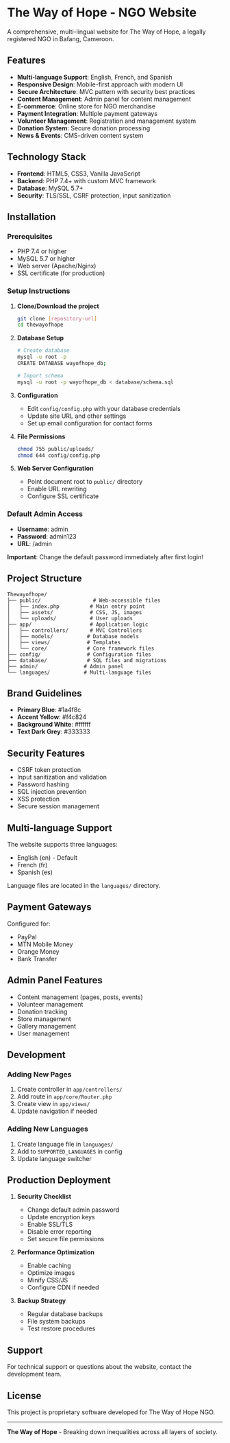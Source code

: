 # The Way of Hope - NGO Website

A comprehensive, multi-lingual website for The Way of Hope, a legally registered NGO in Bafang, Cameroon.

## Features

- **Multi-language Support**: English, French, and Spanish
- **Responsive Design**: Mobile-first approach with modern UI
- **Secure Architecture**: MVC pattern with security best practices
- **Content Management**: Admin panel for content management
- **E-commerce**: Online store for NGO merchandise
- **Payment Integration**: Multiple payment gateways
- **Volunteer Management**: Registration and management system
- **Donation System**: Secure donation processing
- **News & Events**: CMS-driven content system

## Technology Stack

- **Frontend**: HTML5, CSS3, Vanilla JavaScript
- **Backend**: PHP 7.4+ with custom MVC framework
- **Database**: MySQL 5.7+
- **Security**: TLS/SSL, CSRF protection, input sanitization

## Installation

### Prerequisites

- PHP 7.4 or higher
- MySQL 5.7 or higher
- Web server (Apache/Nginx)
- SSL certificate (for production)

### Setup Instructions

1. **Clone/Download the project**

   ```bash
   git clone [repository-url]
   cd thewayofhope
   ```

2. **Database Setup**

   ```bash
   # Create database
   mysql -u root -p
   CREATE DATABASE wayofhope_db;

   # Import schema
   mysql -u root -p wayofhope_db < database/schema.sql
   ```

3. **Configuration**

   - Edit `config/config.php` with your database credentials
   - Update site URL and other settings
   - Set up email configuration for contact forms

4. **File Permissions**

   ```bash
   chmod 755 public/uploads/
   chmod 644 config/config.php
   ```

5. **Web Server Configuration**
   - Point document root to `public/` directory
   - Enable URL rewriting
   - Configure SSL certificate

### Default Admin Access

- **Username**: admin
- **Password**: admin123
- **URL**: /admin

**Important**: Change the default password immediately after first login!

## Project Structure

```
Thewayofhope/
├── public/                 # Web-accessible files
│   ├── index.php          # Main entry point
│   ├── assets/            # CSS, JS, images
│   └── uploads/           # User uploads
├── app/                   # Application logic
│   ├── controllers/       # MVC Controllers
│   ├── models/           # Database models
│   ├── views/            # Templates
│   └── core/             # Core framework files
├── config/               # Configuration files
├── database/             # SQL files and migrations
├── admin/               # Admin panel
└── languages/           # Multi-language files
```

## Brand Guidelines

- **Primary Blue**: #1a4f8c
- **Accent Yellow**: #f4c824
- **Background White**: #ffffff
- **Text Dark Grey**: #333333

## Security Features

- CSRF token protection
- Input sanitization and validation
- Password hashing
- SQL injection prevention
- XSS protection
- Secure session management

## Multi-language Support

The website supports three languages:

- English (en) - Default
- French (fr)
- Spanish (es)

Language files are located in the `languages/` directory.

## Payment Gateways

Configured for:

- PayPal
- MTN Mobile Money
- Orange Money
- Bank Transfer

## Admin Panel Features

- Content management (pages, posts, events)
- Volunteer management
- Donation tracking
- Store management
- Gallery management
- User management

## Development

### Adding New Pages

1. Create controller in `app/controllers/`
2. Add route in `app/core/Router.php`
3. Create view in `app/views/`
4. Update navigation if needed

### Adding New Languages

1. Create language file in `languages/`
2. Add to `SUPPORTED_LANGUAGES` in config
3. Update language switcher

## Production Deployment

1. **Security Checklist**

   - Change default admin password
   - Update encryption keys
   - Enable SSL/TLS
   - Disable error reporting
   - Set secure file permissions

2. **Performance Optimization**

   - Enable caching
   - Optimize images
   - Minify CSS/JS
   - Configure CDN if needed

3. **Backup Strategy**
   - Regular database backups
   - File system backups
   - Test restore procedures

## Support

For technical support or questions about the website, contact the development team.

## License

This project is proprietary software developed for The Way of Hope NGO.

---

**The Way of Hope** - Breaking down inequalities across all layers of society.
